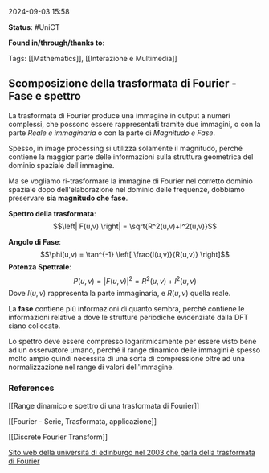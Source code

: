 2024-09-03 15:58

<b>Status</b>: #UniCT

<b>Found in/through/thanks to</b>: 

Tags: [[Mathematics]], [[Interazione e Multimedia]]

## Scomposizione della trasformata di Fourier - Fase e spettro

La trasformata di Fourier produce una immagine in output a numeri complessi, che possono essere rappresentati tramite due immagini, o con la parte *Reale e immaginaria* o con la parte di *Magnitudo e Fase*. 

Spesso, in image processing si utilizza solamente il magnitudo, perché contiene la maggior parte delle informazioni sulla struttura geometrica del dominio spaziale dell'immagine. 

Ma se vogliamo ri-trasformare la immagine di Fourier nel corretto dominio spaziale dopo dell'elaborazione nel dominio delle frequenze, dobbiamo preservare **sia magnitudo che fase**. 

**Spettro della trasformata**: 
$$\left| F(u,v) \right| = \sqrt{R^2(u,v)+I^2(u,v)}$$

**Angolo di Fase**:
$$\phi(u,v) = \tan^{-1} \left[ \frac{I(u,v)}{R(u,v)} \right]$$
**Potenza Spettrale**:
$$P(u,v) = \left| F(u,v)\right|^2 = R^2(u,v) + I^2(u,v)$$
Dove $I(u,v)$ rappresenta la parte immaginaria, e $R(u,v)$ quella reale.

La **fase** contiene più informazioni di quanto sembra, perché contiene le informazioni relative a dove le strutture periodiche evidenziate dalla DFT siano collocate. 

Lo spettro deve essere compresso logaritmicamente per essere visto bene ad un osservatore umano, perché il range dinamico delle immagini è spesso molto ampio quindi necessita di una sorta di compressione oltre ad una normalizzazione nel range di valori dell'immagine. 


### References

[[Range dinamico e spettro di una trasformata di Fourier]]

[[Fourier - Serie, Trasformata, applicazione]]

[[Discrete Fourier Transform]]




[Sito web della università di edinburgo nel 2003 che parla della trasformata di Fourier](https://homepages.inf.ed.ac.uk/rbf/HIPR2/fourier.htm)